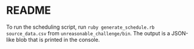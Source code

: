 # README

To run the scheduling script, run `ruby generate_schedule.rb source_data.csv` from `unreasonable_challenge/bin`. The output is a JSON-like blob that is printed in the console.
